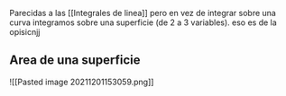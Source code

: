 Parecidas a las [[Integrales de linea]] pero en vez de integrar sobre una curva integramos sobre una superficie (de 2 a 3 variables).
eso es de la opisicnjj
## Area de una superficie
![[Pasted image 20211201153059.png]]